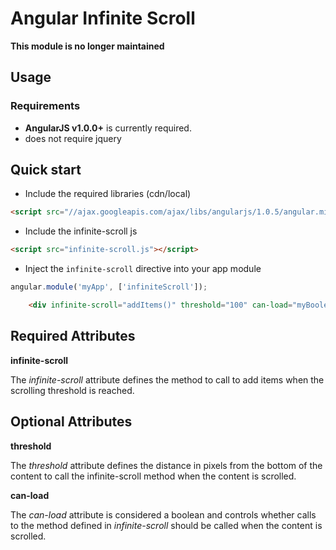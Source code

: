 # Angular Infinite Scroll

**This module is no longer maintained**

## Usage

### Requirements

* **AngularJS v1.0.0+** is currently required.
* does not require jquery

## Quick start
+ Include the required libraries (cdn/local)

>
``` html
<script src="//ajax.googleapis.com/ajax/libs/angularjs/1.0.5/angular.min.js"></script>
```
+ Include the infinite-scroll js

>
``` html
<script src="infinite-scroll.js"></script>
```

+ Inject the `infinite-scroll` directive into your app module

>
```javascript
angular.module('myApp', ['infiniteScroll']);
```

>
``` html
    <div infinite-scroll="addItems()" threshold="100" can-load="myBoolean"></div>
```

Required Attributes
--------
**infinite-scroll**

The *infinite-scroll* attribute defines the method to call to add items when the scrolling threshold is reached.

Optional Attributes
-------
**threshold**

The *threshold* attribute defines the distance in pixels from the bottom of the content to call the infinite-scroll method when the content is scrolled.

**can-load**

The *can-load* attribute is considered a boolean and controls whether calls to the method defined in *infinite-scroll* should be called when the content is scrolled.

